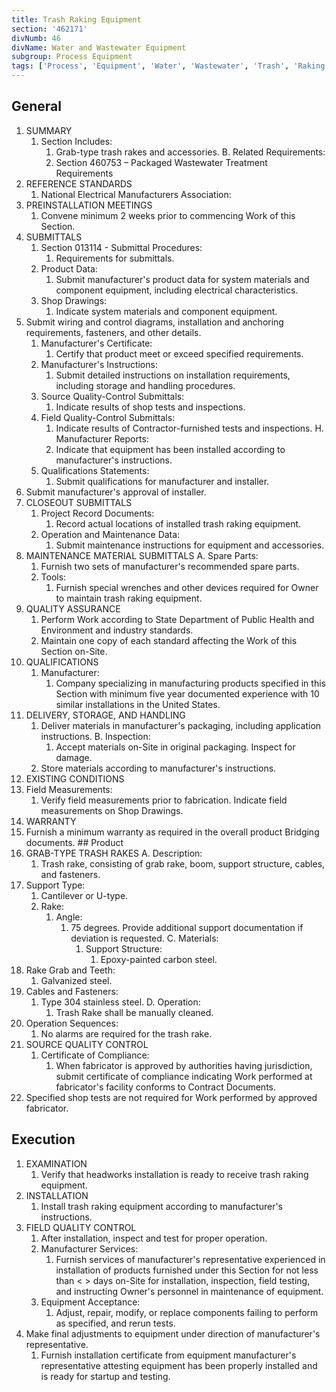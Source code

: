 ```yaml
---
title: Trash Raking Equipment
section: '462171'
divNumb: 46
divName: Water and Wastewater Equipment
subgroup: Process Equipment
tags: ['Process', 'Equipment', 'Water', 'Wastewater', 'Trash', 'Raking']
---
```


## General

1. SUMMARY
   1. Section Includes:
      1. Grab-type trash rakes and accessories. B. Related Requirements:
      1. Section 460753 – Packaged Wastewater Treatment Requirements
2. REFERENCE STANDARDS
   1. National Electrical Manufacturers Association:
3. PREINSTALLATION MEETINGS
   1. Convene minimum 2 weeks prior to commencing Work of this Section.
4. SUBMITTALS
   1. Section 013114 - Submittal Procedures:
      1. Requirements for submittals.
   1. Product Data:
      1. Submit manufacturer's product data for system materials and component equipment, including electrical characteristics.
   1. Shop Drawings:
      1. Indicate system materials and component equipment.
2. Submit wiring and control diagrams, installation and anchoring requirements, fasteners, and other details.
   1. Manufacturer's Certificate:
      1. Certify that product meet or exceed specified requirements.
   1. Manufacturer's Instructions:
      1. Submit detailed instructions on installation requirements, including storage and handling procedures.
   1. Source Quality-Control Submittals:
      1. Indicate results of shop tests and inspections.
   1. Field Quality-Control Submittals:
      1. Indicate results of Contractor-furnished tests and inspections. H. Manufacturer Reports:
      1. Indicate that equipment has been installed according to manufacturer's
instructions.
   1. Qualifications Statements:
      1. Submit qualifications for manufacturer and installer.
2. Submit manufacturer's approval of installer.
5. CLOSEOUT SUBMITTALS
   1. Project Record Documents:
      1. Record actual locations of installed trash raking equipment.
   1. Operation and Maintenance Data:
      1. Submit maintenance instructions for equipment and accessories.
6. MAINTENANCE MATERIAL SUBMITTALS A. Spare Parts:
      1. Furnish two sets of manufacturer's recommended spare parts.
   1. Tools:
      1. Furnish special wrenches and other devices required for Owner to maintain trash raking equipment.
7. QUALITY ASSURANCE
   1. Perform Work according to State Department of Public Health and Environment and industry standards.
   1. Maintain one copy of each standard affecting the Work of this Section on-Site.
8. QUALIFICATIONS
   1. Manufacturer:
      1. Company specializing in manufacturing products specified in this Section with minimum five year documented experience with 10 similar installations in the United States.
9. DELIVERY, STORAGE, AND HANDLING
   1. Deliver materials in manufacturer's packaging, including application instructions. B. Inspection:
      1. Accept materials on-Site in original packaging. Inspect for damage.
   1. Store materials according to manufacturer's instructions.
10. EXISTING CONDITIONS
   1. Field Measurements:
      1. Verify field measurements prior to fabrication. Indicate field measurements on Shop Drawings.
11. WARRANTY
   1. Furnish a minimum warranty as required in the overall product Bridging documents. ## Product
1. GRAB-TYPE TRASH RAKES A. Description:
      1. Trash rake, consisting of grab rake, boom, support structure, cables, and fasteners.
2. Support Type:
      1. Cantilever or U-type.
   1. Rake:
      1. Angle:
         1. 75 degrees. Provide additional support documentation if deviation is requested. C. Materials:
            1. Support Structure:
                  1. Epoxy-painted carbon steel.
2. Rake Grab and Teeth:
      1. Galvanized steel.
3. Cables and Fasteners:
      1. Type 304 stainless steel. D. Operation:
            1. Trash Rake shall be manually cleaned.
2. Operation Sequences:
      1. No alarms are required for the trash rake.
2. SOURCE QUALITY CONTROL
   1. Certificate of Compliance:
      1. When fabricator is approved by authorities having jurisdiction, submit certificate of compliance indicating Work performed at fabricator's facility conforms to Contract Documents.
1. Specified shop tests are not required for Work performed by approved fabricator. 

## Execution

1. EXAMINATION
   1. Verify that headworks installation is ready to receive trash raking equipment.
2. INSTALLATION
   1. Install trash raking equipment according to manufacturer's instructions.
3. FIELD QUALITY CONTROL
   1. After installation, inspect and test for proper operation.
   1. Manufacturer Services:
      1. Furnish services of manufacturer's representative experienced in installation of products furnished under this Section for not less than < > days on-Site for installation, inspection, field testing, and instructing Owner's personnel in maintenance of equipment.
   1. Equipment Acceptance:
      1. Adjust, repair, modify, or replace components failing to perform as specified, and rerun tests.
2. Make final adjustments to equipment under direction of manufacturer's representative.
   1. Furnish installation certificate from equipment manufacturer's representative attesting equipment has been properly installed and is ready for startup and testing.


